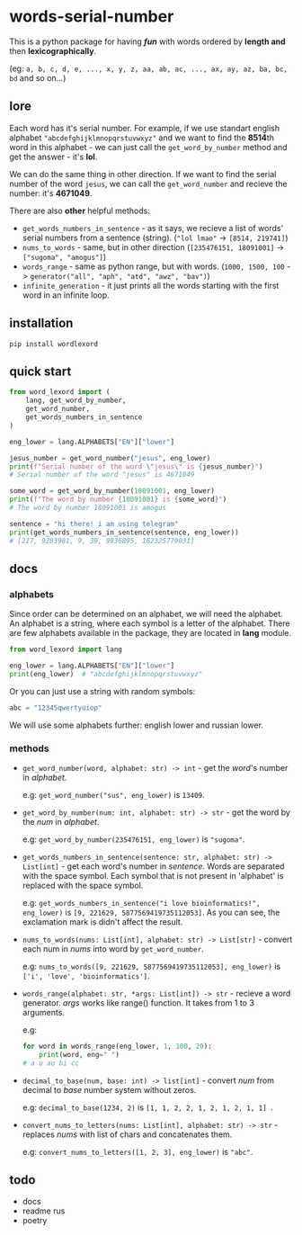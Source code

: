 # words-serial-number
This is a python package for having ***fun*** with words ordered by **length and** then **lexicographically**.

(eg: `a, b, c, d, e, ..., x, y, z, aa, ab, ac, ..., ax, ay, az, ba, bc, bd` and so on...)

## lore

Each word has it's serial number. For example, if we use standart english alphabet `"abcdefghijklmnopqrstuvwxyz"` and we want to find the **8514**th word in this alphabet - we can just call the `get_word_by_number` method and get the answer - it's **lol**.

We can do the same thing in other direction. If we want to find the serial number of the word `jesus`, we can call the `get_word_number` and recieve the number: it's **4671049**.

There are also **other** helpful methods:
- `get_words_numbers_in_sentence` - as it says, we recieve a list of words' serial numbers from a sentence (string). (`"lol lmao"` -> `[8514, 219741]`)
- `nums_to_words` - same, but in other direction (`[235476151, 18091001]` -> `["sugoma", "amogus"]`)  
- `words_range` - same as python range, but with words. (`1000, 1500, 100` -> `generator("all", "aph", "atd", "awz", "bav")`)
- `infinite_generation` - it just prints all the words starting with the first word in an infinite loop.

## installation
`pip install wordlexord`

## quick start
```python
from word_lexord import (
    lang, get_word_by_number,
    get_word_number,
    get_words_numbers_in_sentence
)

eng_lower = lang.ALPHABETS["EN"]["lower"]

jesus_number = get_word_number("jesus", eng_lower)
print(f"Serial number of the word \"jesus\" is {jesus_number}")
# Serial number of the word "jesus" is 4671049

some_word = get_word_by_number(18091001, eng_lower)
print(f"The word by number {18091001} is {some_word}")
# The word by number 18091001 is amogus

sentence = "hi there! i am using telegram"
print(get_words_numbers_in_sentence(sentence, eng_lower))
# [217, 9283981, 9, 39, 9936895, 162325779031]
```

## docs

### alphabets

Since order can be determined on an alphabet, we will need the alphabet. An alphabet is a string, where each symbol is a letter of the alphabet. There are few alphabets available in the package, they are located in **lang** module. 
```python
from word_lexord import lang

eng_lower = lang.ALPHABETS["EN"]["lower"]
print(eng_lower)  # "abcdefghijklmnopqrstuvwxyz"
```

Or you can just use a string with random symbols:
```python
abc = "12345qwertyuiop" 
```

We will use some alphabets further: english lower and russian lower.

### methods

- `get_word_number(word, alphabet: str) -> int` - get the *word*'s number in *alphabet*.
    
    e.g: `get_word_number("sus", eng_lower)` is `13409`. 

- `get_word_by_number(num: int, alphabet: str) -> str` - get the word by the *num* in *alphabet*.

    e.g: `get_word_by_number(235476151, eng_lower)` is `"sugoma"`.

- `get_words_numbers_in_sentence(sentence: str, alphabet: str) -> List[int]` - get each word's number in *sentence*. Words are separated with the space symbol. Each symbol that is not present in 'alphabet' is replaced with the space symbol.

    e.g: `get_words_numbers_in_sentence("i love bioinformatics!", eng_lower)` is `[9, 221629, 5877569419735112053]`. As you can see, the exclamation mark is didn't affect the result.

- `nums_to_words(nums: List[int], alphabet: str) -> List[str]` - convert each num in *nums* into word by `get_word_number`.

    e.g: `nums_to_words([9, 221629, 5877569419735112053], eng_lower)` is `['i', 'love', 'bioinformatics']`.

- `words_range(alphabet: str, *args: List[int]) -> str` - recieve a word generator. *args* works like range() function. It takes from 1 to 3 arguments.

    e.g: 
    ```python
    for word in words_range(eng_lower, 1, 100, 20):
        print(word, eng=" ")
    # a u ao bi cc 
    ```


- `decimal_to_base(num, base: int) -> list[int]` - convert *num* from decimal to *base* number system without zeros.

    e.g: `decimal_to_base(1234, 2)` is `[1, 1, 2, 2, 1, 2, 1, 2, 1, 1]
`.

- `convert_nums_to_letters(nums: List[int], alphabet: str) -> str` - replaces *nums* with list of chars and concatenates them.

    e.g: `convert_nums_to_letters([1, 2, 3], eng_lower)` is `"abc"`.


## todo
- docs
- readme rus
- poetry

